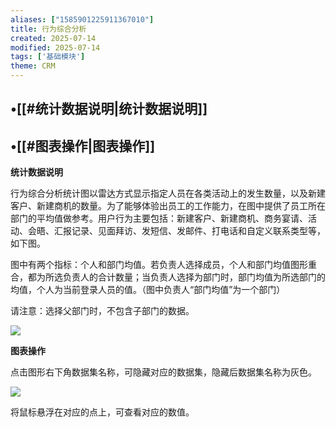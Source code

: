 ```yaml
---
aliases: ["1585901225911367010"]
title: 行为综合分析
created: 2025-07-14
modified: 2025-07-14
tags: ['基础模块']
theme: CRM
---
```


## •[[#统计数据说明|统计数据说明]]

## •[[#图表操作|图表操作]]

**统计数据说明**

行为综合分析统计图以雷达方式显示指定人员在各类活动上的发生数量，以及新建客户、新建商机的数量。为了能够体验出员工的工作能力，在图中提供了员工所在部门的平均值做参考。用户行为主要包括：新建客户、新建商机、商务宴请、活动、会晤、汇报记录、见面拜访、发短信、发邮件、打电话和自定义联系类型等，如下图。

图中有两个指标：个人和部门均值。若负责人选择成员，个人和部门均值图形重合，都为所选负责人的合计数量；当负责人选择为部门时，部门均值为所选部门的均值，个人为当前登录人员的值。（图中负责人“部门均值”为一个部门）

请注意：选择父部门时，不包含子部门的数据。

![](https://myhelpdoc.oss-cn-heyuan.aliyuncs.com/mdimages/c46db97a0c38250bb4ce9dd6fed3e9af.jpg)

**图表操作**

点击图形右下角数据集名称，可隐藏对应的数据集，隐藏后数据集名称为灰色。

![](https://myhelpdoc.oss-cn-heyuan.aliyuncs.com/mdimages/f1899878cd1bad8fc584ee43da45b98e.jpg)

将鼠标悬浮在对应的点上，可查看对应的数值。

